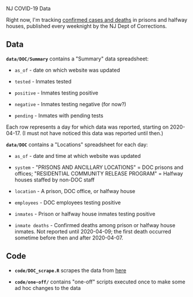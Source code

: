 NJ COVID-19 Data

Right now, I'm tracking [confirmed cases and deaths](https://njdoc.gov/pages/COVID19Updates.shtml)
in prisons and halfway houses, published every weeknight by the NJ Dept of
Corrections.

## Data

**`data/DOC/Summary`** contains a "Summary" data spreadsheet:

* `as_of` - date on which website was updated

* `tested` - Inmates tested

* `positive` - Inmates testing positive

* `negative` - Inmates testing negative (for now?)

* `pending` - Inmates with pending tests

Each row represents a day for which data was reported, starting on 2020-04-17.
(I must not have noticed this data was reported until then.)

**`data/DOC`** contains a "Locations" spreadsheet for each day:

* `as_of` - date and time at which website was updated

* `system` - "PRISONS AND ANCILLARY LOCATIONS" = DOC prisons and offices;
  "RESIDENTIAL COMMUNITY RELEASE PROGRAM" = Halfway houses staffed by non-DOC
  staff

* `location` - A prison, DOC office, or halfway house

* `employees` - DOC employees testing positive

* `inmates` - Prison or halfway house inmates testing positive

* `inmate deaths` - Confirmed deaths among prison or halfway house inmates. Not
  reported until 2020-04-09; the first death occurred sometime before then and
  after 2020-04-07.

## Code

* **`code/DOC_scrape.R`** scrapes the data from [here](https://njdoc.gov/pages/COVID19Updates.shtml)

* **`code/one-off/`** contains "one-off" scripts executed once to make some ad
  hoc changes to the data
